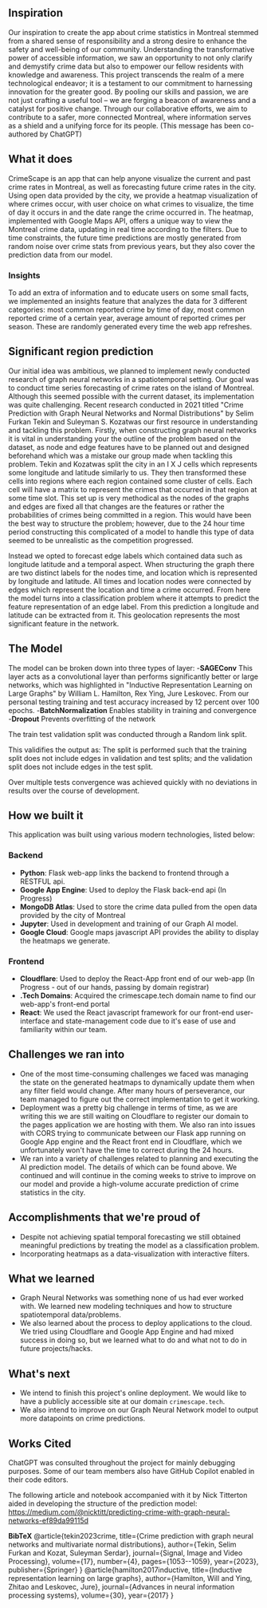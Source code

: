 ## Inspiration
Our inspiration to create the app about crime statistics in Montreal stemmed from a shared sense of responsibility and a strong desire to enhance the safety and well-being of our community. Understanding the transformative power of accessible information, we saw an opportunity to not only clarify and demystify crime data but also to empower our fellow residents with knowledge and awareness. This project transcends the realm of a mere technological endeavor; it is a testament to our commitment to harnessing innovation for the greater good. By pooling our skills and passion, we are not just crafting a useful tool – we are forging a beacon of awareness and a catalyst for positive change. Through our collaborative efforts, we aim to contribute to a safer, more connected Montreal, where information serves as a shield and a unifying force for its people. (This message has been co-authored by ChatGPT)

## What it does
CrimeScape is an app that can help anyone visualize the current and past crime rates in Montreal, as well as forecasting future crime rates in the city. Using open data provided by the city, we provide a heatmap visualization of where crimes occur, with user choice on what crimes to visualize, the time of day it occurs in and the date range the crime occurred in. The heatmap, implemented with Google Maps API, offers a unique way to view the Montreal crime data, updating in real time according to the filters. Due to time constraints, the future time predictions are mostly generated from random noise over crime stats from previous years, but they also cover the prediction data from our model.

### Insights
To add an extra of information and to educate users on some small facts, we implemented an insights feature that analyzes the data for 3 different categories: most common reported crime by time of day, most common reported crime of a certain year, average amount of reported crimes per season. These are randomly generated every time the web app refreshes.

## Significant region prediction
Our initial idea was ambitious, we planned to implement newly conducted research of graph neural networks in a spatiotemporal setting. Our goal was to conduct time series forecasting of crime rates on the island of Montreal. Although this seemed possible with the current dataset, its implementation was quite challenging. Recent research conducted in 2021 titled "Crime Prediction with Graph Neural Networks and Normal Distributions" by Selim Furkan Tekin and Suleyman S. Kozatwas our first resource in understanding and tackling this problem. Firstly, when constructing graph neural networks it is vital in understanding your the outline of the problem based on the dataset, as node and edge features have to be planned out and designed beforehand which was a mistake our group made when tackling this problem. Tekin and Kozatwas split the city in an I X J cells which represents some longitude and latitude similarly to us. They then transformed these cells into regions where each region contained some cluster of cells. Each cell will have a matrix to represent the crimes that occurred in that region at some time slot.  This set up is very methodical as the nodes of the graphs and edges are fixed all that changes are the features or rather the probabilities of crimes being committed in a region. This would have been the best way to structure the problem; however, due to the 24 hour time period constructing this complicated of a model to handle this type of data seemed to be unrealistic as the competition progressed. 

Instead we opted to forecast edge labels which contained data such as longitude latitude and a temporal aspect. When structuring the graph there are two distinct labels for the nodes time, and location which is represented by longitude and latitude. All times and location nodes were connected by edges which represent the location and time a crime occurred. From here the model turns into a classification problem where it attempts to predict the feature representation of an edge label. From this prediction a longitude and latitude can be extracted from it. This geolocation represents the most significant feature in the network.

## The Model
The model can be broken down into three types of layer:
-**SAGEConv**
This layer acts as a convolutional layer than performs significantly better or large networks, which was highlighted in "Inductive Representation Learning on Large Graphs" by William L. Hamilton, Rex Ying, Jure Leskovec. From our personal testing training and test accuracy increased by 12 percent over 100 epochs. 
-**BatchNormalization**
Enables stability in training and convergence
-**Dropout**
Prevents overfitting of the network

The train test validation split was conducted through a Random link split.

This validifies the output as: The split is performed such that the training split does not include edges in validation and test splits; and the validation split does not include edges in the test split.

Over multiple tests convergence was achieved quickly with no deviations in results over the course of development.

## How we built it
This application was built using various modern technologies, listed below:
### Backend
- **Python**: Flask web-app links the backend to frontend through a RESTFUL api.
- **Google App Engine**: Used to deploy the Flask back-end api (In Progress)
- **MongoDB Atlas**: Used to store the crime data pulled from the open data provided by the city of Montreal
- **Jupyter**: Used in development and training of our Graph AI model.
- **Google Cloud**: Google maps javascript API provides the ability to display the heatmaps we generate.

### Frontend
- **Cloudflare**: Used to deploy the React-App front end of our web-app (In Progress - out of our hands, passing by domain registrar)
- **.Tech Domains**: Acquired the crimescape.tech domain name to find our web-app's front-end portal
- **React**: We used the React javascript framework for our front-end user-interface and state-management code due to it's ease of use and familiarity within our team. 


## Challenges we ran into
- One of the most time-consuming challenges we faced was managing the state on the generated heatmaps to dynamically update them when any filter field would change. After many hours of perseverance, our team managed to figure out the correct implementation to get it working.
- Deployment was a pretty big challenge in terms of time, as we are writing this we are still waiting on Cloudflare to register our domain to the pages application we are hosting with them. We also ran into issues with CORS trying to communicate between our Flask app running on Google App engine and the React front end in Cloudflare, which we unfortunately won't have the time to correct during the 24 hours.
- We ran into a variety of challenges related to planning and executing the AI prediction model. The details of which can be found above. We continued and will continue in the coming weeks to strive to improve on our model and provide a high-volume accurate prediction of crime statistics in the city.

## Accomplishments that we're proud of
- Despite not achieving spatial temporal forecasting we still obtained meaningful predictions by treating the model as a classification problem.
- Incorporating heatmaps as a data-visualization with interactive filters.

## What we learned
- Graph Neural Networks was something none of us had ever worked with. We learned new modeling techniques and how to structure spatiotemporal data/problems.
- We also learned about the process to deploy applications to the cloud. We tried using Cloudflare and Google App Engine and had mixed success in doing so, but we learned what to do and what not to do in future projects/hacks.

## What's next
- We intend to finish this project's online deployment. We would like to have a publicly accessible site at our domain `crimescape.tech`.
- We also intend to improve on our Graph Neural Network model to output more datapoints on crime predictions.

## Works Cited
ChatGPT was consulted throughout the project for mainly debugging purposes. Some of our team members also have GitHub Copilot enabled in their code editors. 

The following article and notebook accompanied with it by Nick Titterton aided in developing the structure of the prediction model: https://medium.com/@nicktitt/predicting-crime-with-graph-neural-networks-ef89da99115d

**BibTeX**
@article{tekin2023crime,
  title={Crime prediction with graph neural networks and multivariate normal distributions},
  author={Tekin, Selim Furkan and Kozat, Suleyman Serdar},
  journal={Signal, Image and Video Processing},
  volume={17},
  number={4},
  pages={1053--1059},
  year={2023},
  publisher={Springer}
}
@article{hamilton2017inductive,
  title={Inductive representation learning on large graphs},
  author={Hamilton, Will and Ying, Zhitao and Leskovec, Jure},
  journal={Advances in neural information processing systems},
  volume={30},
  year={2017}
}

